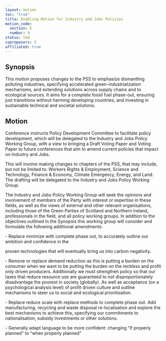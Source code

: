 ```yaml
---
layout: motion
toc: "true"
title: Enabling Motion for Industry and Jobs Policies
motion_code:
  section: E
  number: 9
status: tbd
coproposers: 5
affiliated: true
---
```

## Synopsis

This motion proposes changes to the PSS to emphasize dismantling polluting industries, specifying accelerated green-industrialization mechanisms, and extending solutions across supply chains and to ecological sources. It aims for a complete fossil fuel phase-out, ensuring just transitions without harming developing countries, and investing in sustainable technical and societal solutions.

## Motion

Conference instructs Policy Development Committee to facilitate policy development, which will be delegated to the Industry and Jobs Policy Working Group, with a view to bringing a Draft Voting Paper and Voting Paper to future conferences that aim to amend current policies that impact on Industry and Jobs.

This will involve making changes to chapters of the PSS, that may include, but not be limited to: Workers Rights & Employment, Science and Technology, Finance & Economy, Climate Emergency, Energy, and Land. The drafting will be delegated to the Industry and Jobs Policy Working Group.

The Industry and Jobs Policy Working Group will seek the opinions and involvement of members of the Party with interest or expertise in these fields, as well as the views of external and other relevant organisations, including those of the Green Parties of Scotland and Northern Ireland, professionals in the field, and all policy working groups. In addition to the objectives outlined in the Synopsis this working group will consider and formulate the following additional amendments:

\- Replace minimize with complete phase out, to accurately outline our ambition and confidence in the

proven technologies that will eventually bring us into carbon negativity.

\- Remove or replace demand reduction as this is putting a burden on the consumer when we want to be putting the burden on the reckless and profit only driven producers. Additionally we must strengthen policy so that our taxes that reduce resource use are guaranteed to not disproportionately disadvantage the poorest in society (globally). As well as acceptance (on a psychological analysis level) of profit driven culture and outline mechanisms to steer us to social and ecological prioritisation.

\- Replace reduce scale with replace methods to complete phase out. Add manufacturing, recycling and waste disposal re-localisation and explore the best mechanisms to achieve this, specifying our commitments to nationalisation, subsidy investments or other solutions.

\- Generally adapt language to be more confident: changing “if properly planned” to “when properly planned”